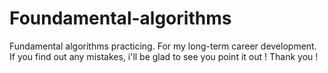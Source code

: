 # Foundamental-algorithms
Fundamental algorithms practicing. For my long-term career development.
If you find out any mistakes, i'll be glad to see you point it out ! Thank you !
